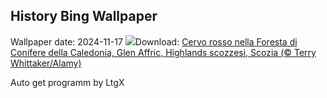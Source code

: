 ## History Bing Wallpaper
Wallpaper date: 2024-11-17
![](https://www.bing.com/th?id=OHR.RedStag_IT-IT8661593020_UHD.jpg&w=1000)Download: [Cervo rosso nella Foresta di Conifere della Caledonia, Glen Affric, Highlands scozzesi, Scozia (© Terry Whittaker/Alamy)](https://www.bing.com/th?id=OHR.RedStag_IT-IT8661593020_UHD.jpg)

Auto get programm by LtgX
